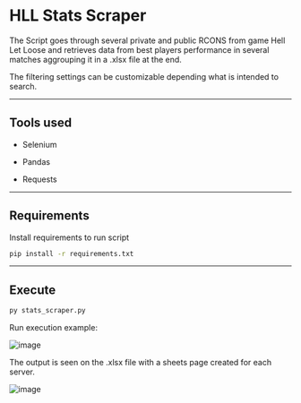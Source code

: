# HLL Stats Scraper

The Script goes through several private and public RCONS from game Hell Let Loose
and retrieves data from best players performance in several matches aggrouping it 
in a .xlsx file at the end.

The filtering settings can be customizable depending what is intended to search.

---

## Tools used

* Selenium

* Pandas

* Requests

---

## Requirements

Install requirements to run script

```sh
pip install -r requirements.txt
```
---

## Execute

```sh
py stats_scraper.py
```
Run execution example:

![image](https://github.com/ampzord/HLL-Stats-Scraper/assets/6100063/d668870a-5c18-4f14-8dbd-88ac692c3d47)

The output is seen on the .xlsx file with a sheets page created for each server.

![image](https://github.com/ampzord/HLL-Stats-Scraper/assets/6100063/e57c3bde-f56d-487f-82e4-e8cdf3f7078e)


